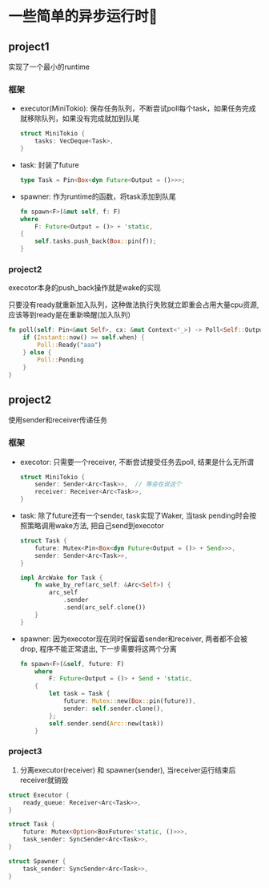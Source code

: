 # 一些简单的异步运行时💙

## project1
实现了一个最小的runtime

### 框架
- executor(MiniTokio): 保存任务队列，不断尝试poll每个task，如果任务完成就移除队列，如果没有完成就加到队尾
    ```rs
    struct MiniTokio {
        tasks: VecDeque<Task>,
    }
    ```
- task: 封装了future
    ```rs
    type Task = Pin<Box<dyn Future<Output = ()>>>;
    ```
- spawner: 作为runtime的函数，将task添加到队尾
    ```rs
    fn spawn<F>(&mut self, f: F)
    where
        F: Future<Output = ()> + 'static,
    {
        self.tasks.push_back(Box::pin(f));
    }
    ```
### project2
execotor本身的push_back操作就是wake的实现

只要没有ready就重新加入队列，这种做法执行失败就立即重会占用大量cpu资源, 应该等到ready是在重新唤醒(加入队列)
```rs
fn poll(self: Pin<&mut Self>, cx: &mut Context<'_>) -> Poll<Self::Output> {
    if (Instant::now() >= self.when) {
        Poll::Ready("aaa")
    } else {
        Poll::Pending
    }
}
```

## project2
使用sender和receiver传递任务
### 框架
- execotor: 只需要一个receiver, 不断尝试接受任务去poll, 结果是什么无所谓
    ```rs
    struct MiniTokio {
        sender: Sender<Arc<Task>>,  // 等会在说这个
        receiver: Receiver<Arc<Task>>,
    }
    ```
- task: 除了future还有一个sender, task实现了Waker, 当task pending时会按照策略调用wake方法, 把自己send到execotor
    ```rs
    struct Task {
        future: Mutex<Pin<Box<dyn Future<Output = ()> + Send>>>,
        sender: Sender<Arc<Task>>,
    }

    impl ArcWake for Task {
        fn wake_by_ref(arc_self: &Arc<Self>) {
            arc_self
                .sender
                .send(arc_self.clone())
        }
    }
    ```
- spawner: 因为execotor现在同时保留着sender和receiver, 两者都不会被drop, 程序不能正常退出, 下一步需要将这两个分离
    ```rs
    fn spawn<F>(&self, future: F)
        where
            F: Future<Output = ()> + Send + 'static,
        {
            let task = Task {
                future: Mutex::new(Box::pin(future)),
                sender: self.sender.clone(),
            };
            self.sender.send(Arc::new(task))
        }
    ```

### project3
1. 分离executor(receiver) 和 spawner(sender), 当receiver运行结束后receiver就销毁
```rs
struct Executor {
    ready_queue: Receiver<Arc<Task>>,
}

struct Task {
    future: Mutex<Option<BoxFuture<'static, ()>>>,
    task_sender: SyncSender<Arc<Task>>,
}

struct Spawner {
    task_sender: SyncSender<Arc<Task>>,
}
```